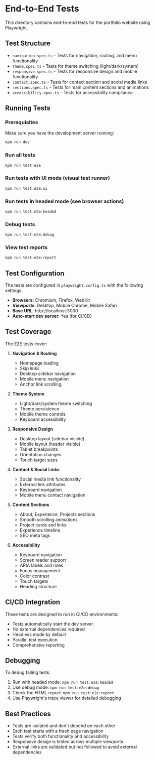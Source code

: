 # End-to-End Tests

This directory contains end-to-end tests for the portfolio website using Playwright.

## Test Structure

- `navigation.spec.ts` - Tests for navigation, routing, and menu functionality
- `theme.spec.ts` - Tests for theme switching (light/dark/system)
- `responsive.spec.ts` - Tests for responsive design and mobile functionality
- `contact.spec.ts` - Tests for contact section and social media links
- `sections.spec.ts` - Tests for main content sections and animations
- `accessibility.spec.ts` - Tests for accessibility compliance

## Running Tests

### Prerequisites

Make sure you have the development server running:

```bash
npm run dev
```

### Run all tests

```bash
npm run test:e2e
```

### Run tests with UI mode (visual test runner)

```bash
npm run test:e2e:ui
```

### Run tests in headed mode (see browser actions)

```bash
npm run test:e2e:headed
```

### Debug tests

```bash
npm run test:e2e:debug
```

### View test reports

```bash
npm run test:e2e:report
```

## Test Configuration

The tests are configured in `playwright.config.ts` with the following settings:

- **Browsers**: Chromium, Firefox, WebKit
- **Viewports**: Desktop, Mobile Chrome, Mobile Safari
- **Base URL**: http://localhost:3000
- **Auto-start dev server**: Yes (for CI/CD)

## Test Coverage

The E2E tests cover:

1. **Navigation & Routing**
   - Homepage loading
   - Skip links
   - Desktop sidebar navigation
   - Mobile menu navigation
   - Anchor link scrolling

2. **Theme System**
   - Light/dark/system theme switching
   - Theme persistence
   - Mobile theme controls
   - Keyboard accessibility

3. **Responsive Design**
   - Desktop layout (sidebar visible)
   - Mobile layout (header visible)
   - Tablet breakpoints
   - Orientation changes
   - Touch target sizes

4. **Contact & Social Links**
   - Social media link functionality
   - External link attributes
   - Keyboard navigation
   - Mobile menu contact navigation

5. **Content Sections**
   - About, Experience, Projects sections
   - Smooth scrolling animations
   - Project cards and links
   - Experience timeline
   - SEO meta tags

6. **Accessibility**
   - Keyboard navigation
   - Screen reader support
   - ARIA labels and roles
   - Focus management
   - Color contrast
   - Touch targets
   - Heading structure

## CI/CD Integration

These tests are designed to run in CI/CD environments:

- Tests automatically start the dev server
- No external dependencies required
- Headless mode by default
- Parallel test execution
- Comprehensive reporting

## Debugging

To debug failing tests:

1. Run with headed mode: `npm run test:e2e:headed`
2. Use debug mode: `npm run test:e2e:debug`
3. Check the HTML report: `npm run test:e2e:report`
4. Use Playwright's trace viewer for detailed debugging

## Best Practices

- Tests are isolated and don't depend on each other
- Each test starts with a fresh page navigation
- Tests verify both functionality and accessibility
- Responsive design is tested across multiple viewports
- External links are validated but not followed to avoid external dependencies